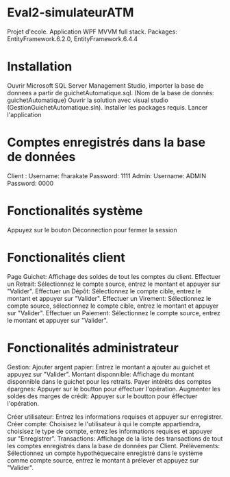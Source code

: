 # Eval2-simulateurATM
Projet d'ecole. Application WPF MVVM full stack.
Packages: EntityFramework.6.2.0, EntityFramework.6.4.4

# Installation
Ouvrir Microsoft SQL Server Management Studio, importer la base de donnees a partir de guichetAutomatique.sql. (Nom de la base de donnés: guichetAutomatique) Ouvrir la solution avec visual studio (GestionGuichetAutomatique.sln). Installer les packages requis. Lancer l'application

# Comptes enregistrés dans la base de données
Client : Username: fharakate Password: 1111 Admin: Username: ADMIN Password: 0000

# Fonctionalités système
Appuyez sur le bouton Déconnection pour fermer la session

# Fonctionalités client
Page Guichet:
Affichage des soldes de tout les comptes du client. 
Effectuer un Retrait: 	Sélectionnez le compte source, entrez le montant et appuyer sur "Valider".
Effectuer un Dépôt: 	 	Sélectionnez le compte cible, entrez le montant et appuyer sur "Valider".
Effectuer un Virement: Sélectionnez le compte source, sélectionnez le compte cible, entrez le montant et appuyer sur "Valider".
Effectuer un Paiement:	Sélectionnez le compte source, entrez le montant et appuyer sur "Valider".

# Fonctionalités administrateur
Gestion:
	Ajouter argent papier:				Entrez le montant a ajouter au guichet et appuyez sur "Valider".
	Montant disponnible:			  	Affichage du montant disponnible dans le guichet pour les retraits.
	Payer intérêts des comptes épargnes:		Appuyer sur le boutton pour éffectuer l'opération. 
	Augmenter les soldes des marges de crédit:	Appuyer sur le boutton pour éffectuer l'opération.

Créer utilisateur:	Entrez les informations requises et appuyer sur enregistrer.
Créer compte:		Choisisez le l'utilisateur à qui le compte appartiendra, choisisez le type de compte, entrez les informations requises et appuyer sur "Enregistrer". 
Transactions:		Affichage de la liste des transactions de tout les comptes enregistrés dans la base de données par Client. 
Prélèvements:		Sélectionnez un compte hypothéquecaire enregistré dans le système comme compte source, entrez le montant à prélever et appuyez sur "Valider".



